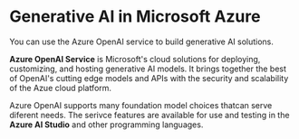 # Generative AI in Microsoft Azure

You can use the Azure OpenAI service to build generative AI solutions.

**Azure OpenAI Service** is Microsoft's cloud solutions for deploying, customizing, and hosting generative AI models. It brings together the best of OpenAI's cutting edge models and APIs with the security and scalability of the Azue cloud platform.

Azure OpenAI supports many foundation model choices thatcan serve diferent needs. The serivce features are available for use and testing in the **Azure AI Studio** and other programming languages.
